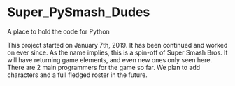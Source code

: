 # Super_PySmash_Dudes
A place to hold the code for Python

This project started on January 7th, 2019. It has been continued and worked on ever since. As the name implies, this is a spin-off of
Super Smash Bros. It will have returning game elements, and even new ones only seen here. There are 2 main programmers for the game so far.
We plan to add characters and a full fledged roster in the future. 
